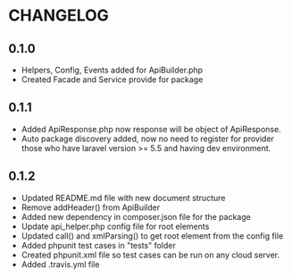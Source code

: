 # CHANGELOG

## 0.1.0
- Helpers, Config, Events added for ApiBuilder.php
- Created Facade and Service provide for package

## 0.1.1
- Added ApiResponse.php now response will be object of ApiResponse.
- Auto package discovery added, now no need to register for provider those who have laravel version >= 5.5 and having dev environment.

## 0.1.2
- Updated README.md file with new document structure
- Remove addHeader() from ApiBuilder
- Added new dependency in composer.json file for the package
- Update api_helper.php config file for root elements
- Updated call() and xmlParsing() to get root element from the config file
- Added phpunit test cases in "tests" folder
- Created phpunit.xml file so test cases can be run on any cloud server.
- Added .travis.yml file 